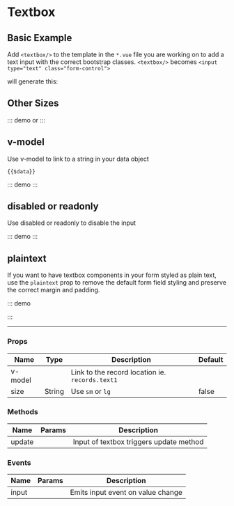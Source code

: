 # Textbox
## Basic Example

Add `<textbox/>` to the template in the `*.vue` file you are working on to add a text input with the correct bootstrap classes.
`<textbox/>`
becomes
`<input type="text" class="form-control">`

will generate this:
<textbox/>

## Other Sizes
::: demo
<textbox size="sm" value="A small input"/>
or
<textbox size="lg" value="A large input"/>
:::

## v-model
Use v-model to link to a string in your data object

`{{$data}}`

::: demo
<textbox v-model="records.text1" />
:::

## disabled or readonly
Use disabled or readonly to disable the input

::: demo
<textbox v-model="records.text1" disabled class="mb-2" />
<textbox v-model="records.text1" readonly/>
:::

## plaintext
If you want to have textbox components in your form styled as plain text, use the `plaintext` prop to remove the default form field styling and preserve the correct margin and padding.

::: demo
<form>
	<form-group :di="{label:'Email'}" cols="2|10">
		<textbox value="email@example.com" readonly plaintext/>
	</form-group>
	<form-group :di="{label:'Password'}" cols="2|10">
		<textbox type="password" />
	</form-group>
</form>
:::



<hr>

### Props
Name    | Type   | Description | Default
----    | :----: | ----------- | -----
v-model |        | Link to the record location ie. `records.text1` | 
size    | String | Use `sm` or `lg` | false

### Methods
Name             | Params | Description
---------------- | -------| -------------------
update           |        | Input of textbox triggers update method

### Events
Name             | Params | Description
---------------- | -------| -------------------
input            |        | Emits input event on value change 

<script>
export default {
	data () {
				return {
					records:{text1:"Text linked to data"},
				}
		},
}
</script>